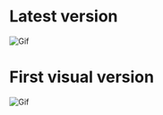 # Latest version

![Gif](https://github.com/Foulks-Plb/solanart/blob/main/public/Solanart-test2.gif)

# First visual version

![Gif](https://github.com/Foulks-Plb/solanart/blob/main/public/Solanart-test1.gif)
